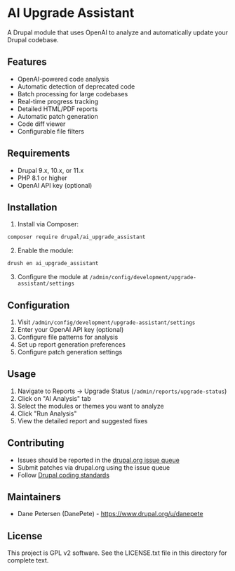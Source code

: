 # AI Upgrade Assistant

A Drupal module that uses OpenAI to analyze and automatically update your Drupal codebase.

## Features

- OpenAI-powered code analysis
- Automatic detection of deprecated code
- Batch processing for large codebases
- Real-time progress tracking
- Detailed HTML/PDF reports
- Automatic patch generation
- Code diff viewer
- Configurable file filters

## Requirements

- Drupal 9.x, 10.x, or 11.x
- PHP 8.1 or higher
- OpenAI API key (optional)

## Installation

1. Install via Composer:
```bash
composer require drupal/ai_upgrade_assistant
```

2. Enable the module:
```bash
drush en ai_upgrade_assistant
```

3. Configure the module at `/admin/config/development/upgrade-assistant/settings`

## Configuration

1. Visit `/admin/config/development/upgrade-assistant/settings`
2. Enter your OpenAI API key (optional)
3. Configure file patterns for analysis
4. Set up report generation preferences
5. Configure patch generation settings

## Usage

1. Navigate to Reports → Upgrade Status (`/admin/reports/upgrade-status`)
2. Click on "AI Analysis" tab
3. Select the modules or themes you want to analyze
4. Click "Run Analysis"
5. View the detailed report and suggested fixes

## Contributing

- Issues should be reported in the [drupal.org issue queue](https://www.drupal.org/project/issues/ai_upgrade_assistant)
- Submit patches via drupal.org using the issue queue
- Follow [Drupal coding standards](https://www.drupal.org/docs/develop/standards)

## Maintainers

- Dane Petersen (DanePete) - https://www.drupal.org/u/danepete

## License

This project is GPL v2 software. See the LICENSE.txt file in this directory for complete text.
